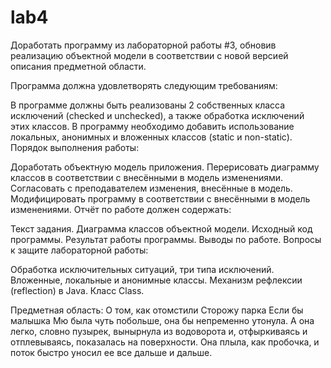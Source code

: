 # lab4
Доработать программу из лабораторной работы #3, обновив реализацию объектной модели в соответствии с новой версией описания предметной области.

Программа должна удовлетворять следующим требованиям:

В программе должны быть реализованы 2 собственных класса исключений (checked и unchecked), а также обработка исключений этих классов.
В программу необходимо добавить использование локальных, анонимных и вложенных классов (static и non-static).
Порядок выполнения работы:

Доработать объектную модель приложения.
Перерисовать диаграмму классов в соответствии с внесёнными в модель изменениями.
Согласовать с преподавателем изменения, внесённые в модель.
Модифицировать программу в соответствии с внесёнными в модель изменениями.
Отчёт по работе должен содержать:

Текст задания.
Диаграмма классов объектной модели.
Исходный код программы.
Результат работы программы.
Выводы по работе.
Вопросы к защите лабораторной работы:

Обработка исключительных ситуаций, три типа исключений.
Вложенные, локальные и анонимные классы.
Механизм рефлексии (reflection) в Java. Класс Class.

Предметная область:
О том, как отомстили Сторожу парка Если бы малышка Мю была чуть побольше, она бы непременно утонула.
А она легко, словно пузырек, вынырнула из водоворота и, отфыркиваясь и отплевываясь, показалась на поверхности.
Она плыла, как пробочка, и поток быстро уносил ее все дальше и дальше.
